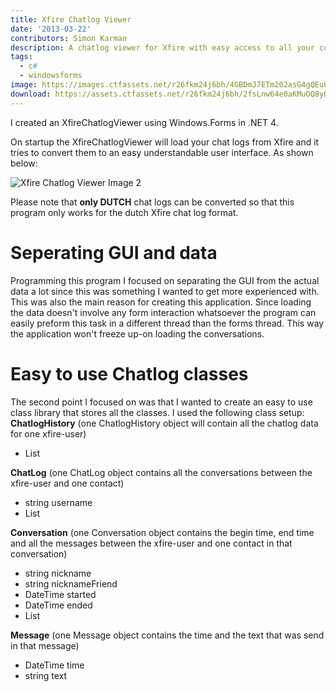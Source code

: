 ```yaml
---
title: Xfire Chatlog Viewer
date: '2013-03-22'
contributors: Simon Karman
description: A chatlog viewer for Xfire with easy access to all your contacts and your conversations.
tags:
  - c#
  - windowsforms
image: https://images.ctfassets.net/r26fkm24j6bh/4GBDmJ7ETm202asG4gQEuU/6d846f606e56c4a55f25678c77f88985/xfirechatlogviewer.png
download: https://assets.ctfassets.net/r26fkm24j6bh/2fsLnw64e0aKMuOQ8yQyaa/6bdf1ccdca3b98baa75231c033d6f90b/xfire_chatlogviewer.zip
---
```


I created an XfireChatlogViewer using Windows.Forms in .NET 4. 

On startup the XfireChatlogViewer will load your chat logs from Xfire and it tries to convert them to an easy understandable user interface. As shown below:

![Xfire Chatlog Viewer Image 2](//images.contentful.com/r26fkm24j6bh/13CYflLBcQeaqqou8gse8w/dc077de4aa74e02854a695047d8d1a3b/viewer.png)

Please note that __only DUTCH__ chat logs can be converted so that this program only works for the dutch Xfire chat log format.

# Seperating GUI and data
Programming this program I focused on separating the GUI from the actual data a lot since this was something I wanted to get more experienced with. This was also the main reason for creating this application.
Since loading the data doesn't involve any form interaction whatsoever the program can easily preform this task in a different thread than the forms thread. This way the application won't freeze up-on loading the conversations.

# Easy to use Chatlog classes
The second point I focused on was that I wanted to create an easy to use class library that stores all the classes.
I used the following class setup:
__ChatlogHistory__ (one ChatlogHistory object will contain all the chatlog data for one xfire-user)
- List<ChatLog>

__ChatLog__ (one ChatLog object contains all the conversations between the xfire-user and one contact)
- string username
- List<Conversation>

__Conversation__ (one Conversation object contains the begin time, end time and all the messages between the xfire-user and one contact in that conversation)
- string nickname
- string nicknameFriend
- DateTime started
- DateTime ended
- List<Message>

__Message__ (one Message object contains the time and the text that was send in that message)
- DateTime time
- string text
